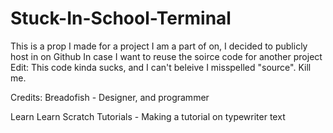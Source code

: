 # Stuck-In-School-Terminal
This is a prop I made for a project I am a part of on,
I decided to publicly host in on Github In case I want to reuse the soirce code for another project
Edit: This code kinda sucks, and I can't beleive I misspelled "source". Kill me.

Credits:
Breadofish - Designer, and programmer

Learn Learn Scratch Tutorials - Making a tutorial on typewriter text
